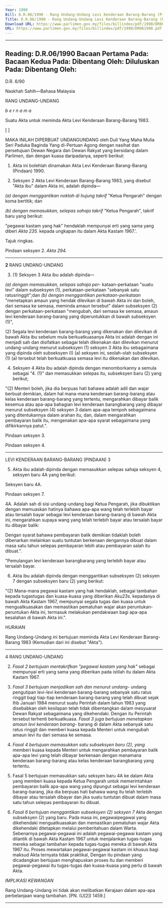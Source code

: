 ```yaml
---
Year: 1990
Bill: D.R.06/1990 - Rang Undang-Undang Levi Kenderaan Barang-Barang (Pindaan) 1990 (Lulus)
Title: D.R.06/1990 - Rang Undang-Undang Levi Kenderaan Barang-Barang (Pindaan) 1990 (Lulus)
Download URL: https://www.parlimen.gov.my/files/billindex/pdf/1990/DR061990.pdf
URL: https://www.parlimen.gov.my/files/billindex/pdf/1990/DR061990.pdf
---
```

---
Reading:
D.R.06/1990
Bacaan Pertama Pada:
Bacaan Kedua Pada:
Dibentang Oleh:
Diluluskan Pada:
Dibentang Oleh:
---

D.R. 6/90

Naskhah Sahih—Bahasa Malaysia

RANG UNDANG-UNDANG

_b e r n a m a_

Suatu Akta untuk meminda Akta Levi Kenderaan
Barang-Barang 1983.

[ ]

MAKA INILAH DIPERBUAT UNDANGUNDANG oleh Dull Yang Maha Mulia Seri Paduka
Baginda Yang di-Pertuan Agong dengan nasihat dan
persetujuan Dewan Negara dan Dewan Rakyat yang
bersidang dalam Parlimen, dan dengan kuasa
daripadanya, seperti berikut:

1. Akta ini bolehlah dinamakan Akta Levi Kenderaan
Barang-Barang (Pindaan) 1990.

2. Seksyen 2 Akta Levi Kenderaan Barang-Barang
1983, yang disebut "Akta ibu" dalam Akta ini, adalah
dipinda—

_(a) dengan menggantikan noktah di hujung takrif_
"Ketua Pengarah" dengan koma bertitik; dan

_(b) dengan memasukkan, selepas sahaja takrif_
"Ketua Pengarah", takrif baru yang berikut:

"pegawai kastam yang hak" hendaklah
mempunyai erti yang sama yang diberi
_Akta 235._ kepada ungkapan itu dalam Akta Kastam
1967.'.


Tajuk
ringkas.

Pindaan
seksyen 2.
_Akta 294._


-----

**2** RANG UNDANG-UNDANG

3. (1) Seksyen 3 Akta ibu adalah dipinda—

_(a) dengan memasukkan, selepas sahaja per-_
kataan-perkataan "suatu levi" dalam subseksyen (1), perkataan-perkataan "sebanyak satu
ratusringgit";dan
_(b) dengan menggantikan perkataan-perkataan_
"menetapkan amaun yang hendak dilevikan di
bawah Akta ini dan boleh, dari semasa ke
semasa, meminda amaun tersebut" dalam
subseksyen (2) dengan perkataan-perkataan
"mengubah, dari semasa ke semasa, amaun
levi kenderaan barang-barang yang diperuntukkan di bawah subseksyen (1)",

(2) Segala levi kenderaan barang-barang yang
dikenakan dan dilevikan di bawah Akta ibu sebelum
mula berkuatkuasanya Akta ini adalah dengan ini
menjadi sah dan disifatkan sebagai telah dikenakan dan
dilevikan menurut undang-undang menurut subseksyen
(1) seksyen 3 Akta ibu sebagaimana yang dipinda oleh
subseksyen (I) (a) seksyen ini, seolah-olah subseksyen
(1) (a) tersebut telah berkuatkuasa semasa levi itu
dikenakan dan dilevikan.

4. Seksyen 4 Akta ibu adalah dipinda dengan
menomborkanny a semula sebagai "4. (1)" dan
memasukkan selepas itu, subseksyen baru (2) yang
berikut;

"(2) Menteri boleh, jika dia berpuas hati
bahawa adalah adil dan wajar berbuat demikian,
dalam hal mana-mana kenderaan barang-barang
atau kelas kenderaan barang-barang yang
tertentu, mengarahkan dibayar balik kesemua
atau apa-apa bahagian levi kenderaan barangbarang yang dibayar menurut subseksyen (4)
seksyen 3 dalam apa-apa tempoh sebagaimana
yang ditentukannya dalam arahan itu, dan, dalam
mengarahkan pembayaran balik itu, mengenakan
apa-apa syarat sebagaimana yang difikirkannya
patut.".


Pindaan
seksyen 3.

Pindaan
seksyen 4.


-----

LEVI KENDERAAN BARANG-BARANG (PINDAAN) 3

5. Akta ibu adalah dipinda dengan memasukkan
selepas sahaja seksyen 4, seksyen baru 4A yang berikut:


Seksyen
baru 4A.

Pindaan
seksyen 7.


4A. Adalah sah di sisi undang-undang bagi
Ketua Pengarah, jika dibuktikan dengan
memuaskan hatinya bahawa apa-apa wang
telah terlebih bayar atau tersalah bayar
sebagai levi kenderaan barang-barang di
bawah Akta ini, mengarahkan supaya wang
yang telah terlebih bayar atau tersalah bayar
itu dibayar balik:

Dengan syarat bahawa pembayaran balik
demikian tidaklah boleh dibenarkan
melainkan suatu tuntutan berkenaan
dengannya dibuat dalam masa satu tahun
selepas pembayaran lebih atau pembayaran
salah itu dibuat.".


"Pemulangan levi
kenderaan
barangbarang yang
terlebih
bayar atau
tersalah
bayar.


6. Akta ibu adalah dipinda dengan menggantikan
subseksyen (2) seksyen 7 dengan subseksyen baru (2)
yang berikut:

"(2) Mana-mana pegawai kastam yang hak
hendaklah, sebagai tambahan kepada tugastugas dan kuasa-kuasa yang diberikan
_Aku23s._ kepadanya di bawah Akta Kastam 1967,
mempunyai segala tugas dan kuasa untuk
menguatkuasakan dan memastikan pematuhan wajar akan peruntukan-peruntukan
Akta ini, termasuk melakukan pendakwaan
bagi apa-apa kesalahan di bawah Akta ini.".

HURAIAN

Rang Undang-Undang ini bertujuan meminda Akta Levi
Kenderaan Barang-Barang 1983 (Kemudian dari ini disebut
"Akta").


-----

4 RANG UNDANG-UNDANG

2. _Fasal 2 bertujuan mentakrifkan "pegawai kastam yang hak"_
sebagai mempunyai erti yang sama yang diberikan pada istilah itu
dalam Akta Kastam 1967.

3. _Fasal 3 bertujuan menjadikan sah dan menurut undang-_
undang pengutipan levi-levi kenderaan barang-barang sebanyak
satu ratus ringgit bagi tiap-tiap kenderaan barang-barang yang
telah dibuat sejak Ihb Januari 1984 menurut suatu Perintah dalam
tahun 1983 yang disebabkan oleh kesilapan telah tidak
dibentangkan da!am mesyuarat Dewan Rakyat sebagaimana yang
dikehendaki. Dengan itu Perintah tersebut terhenti berkuatkuasa.
_Fasal 3 juga bertujuan menetapkan amaun levi kenderaan barang-_
barang di dalam Akta sebanyak satu ratus ringgit dan memberi
kuasa kepada Menteri untuk mengubah amaun levi itu dari semasa
ke semasa.

4. _Fasal 4 bertujuan memasukkan satu subseksyen baru (2), yang_
memberi kuasa kepada Menteri untuk mengarahkan pembayaran
balik apa-apa levi yang telah dibayar berkenaan dengan manamana kenderaan barang-barang atau kelas kenderaan barangbarang yang tertentu.

5. Fasal 5 bertujuan memasukkan satu seksyen baru 4A ke dalam
Akta yang memberi kuasa kepada Ketua Pengarah untuk
memerintahkan pembayaran balik apa-apa wang yang dipungut
sebagai levi kenderaan barang-barang, jika dia berpuas hati
bahawa wang itu telah terlebih dibayar atau tersalah dibayar dan
jika suatu tuntutan dibuat dalam masa satu tahun selepas
pembayaran itu dibuat.

6. _Fasal 6 bertujuan menggantikan subseksyen (2) seksyen 7_
Akta dengan subseksyen (2) yang baru. Pada masa ini, pegawaipegawai yang dikehendaki menguatkuasakan dan memastikan
pematuhan wajar Akta dikehendaki ditetapkan melalui
pemberitahuan dalam Warta. Sebenarnya pegawai-pegawai ini
adalah pegawai-pegawai kastam yang dilantik di bawah Akta
Kastam 1967 untuk menjalankan tugas-tugas mereka sebagai
tambahan kepada tugas-tugas mereka di bawah Akta 1967 itu.
Proses mewartakan pegawai-pegawai kastam ini khusus bagi
maksud Akta ternyata tidak praktikal, Dengan itu pindaan yang
dicadangkan bertujuan menghapuskan proses itu dan memberi
pegawai-pegawai itu tugas-tugas dan kuasa-kuasa yang perlu di
bawah Akta.

_IMPLIKASI_ _KEWANGAN_

Rang Undang-Undang ini tidak akan melibatkan Kerajaan dalam
apa-apa perbelanjaan wang tambahan. [PN. (U[2]) 1459.]


-----

